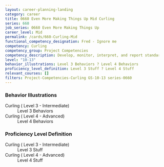 ```yaml
---
layout: career-planning-landing
category: career
title: 0660 Even More Making Things Up Mid Curling
series: 660
job_series: 0660 Even More Making Things Up
career_level: Mid
permalink: /cards/660-Curling-Mid
functional_competency_designation: Fred - Ignore me
competency: Curling
competency_group: Project Competencies
competency_description: Develop, monitor, interpret, and report standardized processes/operations to ensure transparency and compliance with financial statutory, regulatory, and leadership guidance with the intent of promoting effectiveness and accountability.
level: "10-13"
behavior_illustrations: Level 3 Behaviors ? Level 4 Behaviors
proficiency_level_definition: Level 3 Stuff ? Level 4 Stuff
relevant_courses: []
filters: Project-Competencies-Curling GS-10-13 series-0660
---
```


<div class="desktop:grid-col-6 margin-y-205">
  <div class="border-top-05 bg-white padding-2 shadow-5 height-full members-hover border-1px border-gray-30 border-top-orange radius-lg">
    <h3>Behavior Illustrations</h3>
    <dl class="text-base"><dt>Curling ( Level 3 - Intermediate)</dt><dd>Level 3 Behaviors</dd><dt>Curling ( Level 4 - Advanced)</dt><dd>Level 4 Behaviors</dd></dl>
  </div>
</div>
<div class="desktop:grid-col-6 margin-y-205">
  <div class="border-top-05 bg-white padding-2 shadow-5 height-full members-hover border-1px border-gray-30 border-top-orange radius-lg">
    <h3>Proficiency Level Definition</h3>
    <dl class="text-base"><dt>Curling ( Level 3 - Intermediate)</dt><dd>Level 3 Stuff</dd><dt>Curling ( Level 4 - Advanced)</dt><dd>Level 4 Stuff</dd></dl>
  </div>
</div>